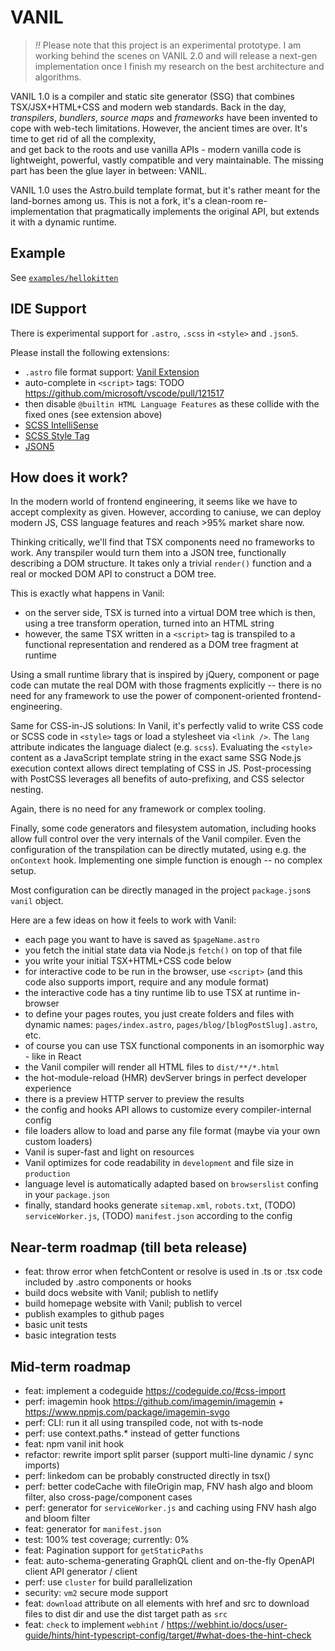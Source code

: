 # VANIL

> *!!* Please note that this project is an experimental prototype. I am working behind the scenes on VANIL 2.0 and will release a next-gen implementation once I finish my research on the best architecture and algorithms.

VANIL 1.0 is a compiler and static site generator (SSG) that combines TSX/JSX+HTML+CSS and modern web standards. Back in the day, _transpilers_, _bundlers_, _source maps_ and _frameworks_ have been invented to cope with web-tech limitations. However,
the ancient times are over. It's time to get rid of all the complexity,  
and get back to the roots and use vanilla APIs - modern vanilla code is lightweight,
powerful, vastly compatible and very maintainable. The missing part has been
the glue layer in between: VANIL.

VANIL 1.0 uses the Astro.build template format, but it's rather meant for the land-bornes among us. This is not a fork, it's a clean-room re-implementation that pragmatically implements the original API, but extends it with a dynamic runtime.

## Example

See [`examples/hellokitten`](examples/hellokitten)

## IDE Support

There is experimental support for `.astro`, `.scss` in `<style>` and `.json5`.

Please install the following extensions:

- `.astro` file format support: [Vanil Extension](https://marketplace.visualstudio.com/items?itemName=astro-build.astro-vscode)
- auto-complete in `<script>` tags: TODO https://github.com/microsoft/vscode/pull/121517
- then disable `@builtin HTML Language Features` as these collide with the fixed ones (see extension above)
- [SCSS IntelliSense](https://marketplace.visualstudio.com/items?itemName=mrmlnc.vscode-scss)
- [SCSS Style Tag](https://marketplace.visualstudio.com/items?itemName=sissel.scss-style-tag)
- [JSON5](https://marketplace.visualstudio.com/items?itemName=mrmlnc.vscode-json5)

## How does it work?

In the modern world of frontend engineering, it seems like we have to accept complexity as given. However, according to caniuse, we can deploy modern JS, CSS language features and reach >95% market share now.

Thinking critically, we'll find that TSX components need no frameworks to work.
Any transpiler would turn them into a JSON tree, functionally describing a DOM structure. It takes only a trivial `render()` function and a real or mocked DOM API to construct a DOM tree.

This is exactly what happens in Vanil:

- on the server side, TSX is turned into a virtual DOM tree which is then, using a tree transform operation, turned into an HTML string
- however, the same TSX written in a `<script>` tag is transpiled to a functional representation and rendered as a DOM tree fragment at runtime

Using a small runtime library that is inspired by jQuery, component or page code can mutate the real DOM with those fragments explicitly -- there is no need for any framework to use the power of component-oriented frontend-engineering.

Same for CSS-in-JS solutions: In Vanil, it's perfectly valid to write CSS code or SCSS code in `<style>` tags or load a stylesheet via `<link />`. The `lang` attribute indicates the language dialect (e.g. `scss`). Evaluating the `<style>` content as a
JavaScript template string in the exact same SSG Node.js execution context allows
direct templating of CSS in JS. Post-processing with PostCSS leverages all benefits
of auto-prefixing, and CSS selector nesting.

Again, there is no need for any framework or complex tooling.

Finally, some code generators and filesystem automation, including hooks allow
full control over the very internals of the Vanil compiler. Even the configuration
of the transpilation can be directly mutated, using e.g. the `onContext` hook.
Implementing one simple function is enough -- no complex setup.

Most configuration can be directly managed in the project `package.json`s `vanil`
object.

Here are a few ideas on how it feels to work with Vanil:

- each page you want to have is saved as `$pageName.astro`
- you fetch the initial state data via Node.js `fetch()` on top of that file
- you write your initial TSX+HTML+CSS code below
- for interactive code to be run in the browser, use `<script>` (and this code also supports import, require and any module format)
- the interactive code has a tiny runtime lib to use TSX at runtime in-browser
- to define your pages routes, you just create folders and files with dynamic names: `pages/index.astro`, `pages/blog/[blogPostSlug].astro`, etc.
- of course you can use TSX functional components in an isomorphic way - like in React
- the Vanil compiler will render all HTML files to `dist/**/*.html`
- the hot-module-reload (HMR) devServer brings in perfect developer experience
- there is a preview HTTP server to preview the results
- the config and hooks API allows to customize every compiler-internal config
- file loaders allow to load and parse any file format (maybe via your own custom loaders)
- Vanil is super-fast and light on resources
- Vanil optimizes for code readability in `development` and file size in `production`
- language level is automatically adapted based on `browserslist` confing in your `package.json`
- finally, standard hooks generate `sitemap.xml`, `robots.txt`, (TODO) `serviceWorker.js`, (TODO) `manifest.json` according to the config

## Near-term roadmap (till beta release)

- feat: throw error when fetchContent or resolve is used in .ts or .tsx code included by .astro components or hooks
- build docs website with Vanil; publish to netlify
- build homepage website with Vanil; publish to vercel
- publish examples to github pages
- basic unit tests
- basic integration tests

## Mid-term roadmap

- feat: implement a codeguide https://codeguide.co/#css-import
- perf: imagemin hook https://github.com/imagemin/imagemin + https://www.npmjs.com/package/imagemin-svgo
- perf: CLI: run it all using transpiled code, not with ts-node
- perf: use context.paths.\* instead of getter functions
- feat: npm vanil init hook
- refactor: rewrite import split parser (support multi-line dynamic / sync imports)
- perf: linkedom can be probably constructed directly in tsx()
- perf: better codeCache with fileOrigin map, FNV hash algo and bloom filter, also cross-page/component cases
- perf: generator for `serviceWorker.js` and caching using FNV hash algo and bloom filter
- feat: generator for `manifest.json`
- test: 100% test coverage; currently: 0%
- feat: Pagination support for `getStaticPaths`
- feat: auto-schema-generating GraphQL client and on-the-fly OpenAPI client API generator / client
- perf: use `cluster` for build parallelization
- security: `vm2` secure mode support
- feat: `download` attribute on all elements with href and src to download files to dist dir and use the dist target path as `src`
- feat: `check` to implement `webhint` / https://webhint.io/docs/user-guide/hints/hint-typescript-config/target/#what-does-the-hint-check
